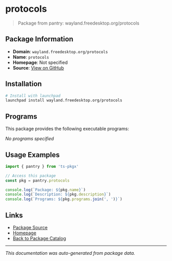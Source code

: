 # protocols

> Package from pantry: wayland.freedesktop.org/protocols

## Package Information

- **Domain**: `wayland.freedesktop.org/protocols`
- **Name**: `protocols`
- **Homepage**: Not specified
- **Source**: [View on GitHub](https://github.com/pkgxdev/pantry/tree/main/projects/wayland.freedesktop.org/protocols/package.yml)

## Installation

```bash
# Install with launchpad
launchpad install wayland.freedesktop.org/protocols
```

## Programs

This package provides the following executable programs:

*No programs specified*

## Usage Examples

```typescript
import { pantry } from 'ts-pkgx'

// Access this package
const pkg = pantry.protocols

console.log(`Package: ${pkg.name}`)
console.log(`Description: ${pkg.description}`)
console.log(`Programs: ${pkg.programs.join(', ')}`)
```

## Links

- [Package Source](https://github.com/pkgxdev/pantry/tree/main/projects/wayland.freedesktop.org/protocols/package.yml)
- [Homepage](#)
- [Back to Package Catalog](../../../package-catalog.md)

---

*This documentation was auto-generated from package data.*
